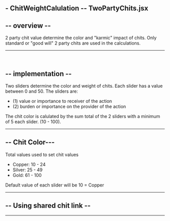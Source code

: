 

## - ChitWeightCalulation  --  TwoPartyChits.jsx

## -- overview --

2 party chit value determine the color and "karmic" impact of chits.
Only standard or "good will" 2 party chits are used in the calculations.


--------------
<br>

## -- implementation --

Two sliders determine the color and weight of chits.  Each slider has a value between 0 and 50.  The sliders are:
- (1) value or importance to receiver of the action
- (2) burden or importance on the provider of the action

The chit color is calulated by the sum total of the 2 sliders with a minimum of 5 each slider. (10 - 100).



---------
## -- Chit Color---
Total values used to set chit values
- Copper: 10 - 24
- Silver: 25 - 49
- Gold: 61 - 100

Default value of each slider will be 10 = Copper



-----------
##  -- Using shared chit link --



---

                
                   
      



